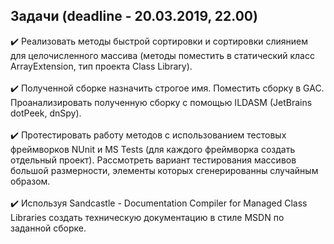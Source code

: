## Задачи (deadline - 20.03.2019, 22.00)
:heavy_check_mark: Реализовать методы быстрой сортировки и сортировки слиянием для целочисленного массива (методы поместить в статический класс ArrayExtension, тип проекта Class Library).<br/><br/>
:heavy_check_mark: Полученной сборке назначить строгое имя. Поместить сборку в GAC. Проанализировать полученную сборку с помощью ILDASM (JetBrains dotPeek, dnSpy).<br/><br/>
:heavy_check_mark: Протестировать работу методов с использованием тестовых фреймворков NUnit и MS Tests (для каждого фреймворка создать отдельный проект). Рассмотреть вариант тестирования массивов большой размерности, элементы которых сгенерированны случайным образом.<br/><br/>
:heavy_check_mark: Используя Sandcastle - Documentation Compiler for Managed Class Libraries создать техническую документацию в стиле MSDN по заданной сборке. <br/>
